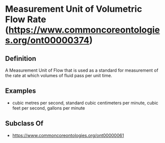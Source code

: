 # Measurement Unit of Volumetric Flow Rate (https://www.commoncoreontologies.org/ont00000374)

## Definition
A Measurement Unit of Flow that is used as a standard for measurement of the rate at which volumes of fluid pass per unit time.

## Examples
- cubic metres per second, standard cubic centimeters per minute, cubic feet per second, gallons per minute

## Subclass Of
- https://www.commoncoreontologies.org/ont00000061

